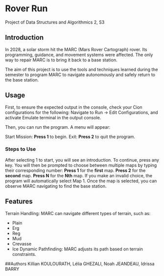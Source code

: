 # Rover Run
Project of Data Structures and Algorithmics 2, S3

## Introduction
In 2028, a solar storm hit the MARC (Mars Rover Cartograph) rover. Its programming, guidance, and movement systems were affected. The only way to repair MARC is to bring it back to a base station.

The aim of this project is to use the tools and techniques learned during the semester to program MARC to navigate autonomously and safely return to the base station.

## Usage
First, to ensure the expected output in the console, check your Cion configurations for the following:
Navigate to Run -> Edit Configurations, and activate Emulate terminal in the output console.

Then, you can run the program. A menu will appear:

Start Mission: **Press 1** to begin.
Exit: **Press 2** to quit the program.
### Steps to Use
After selecting 1 to start, you will see an introduction. To continue, press any key.
You will then be prompted to choose between multiple maps by typing their corresponding number:
**Press 1** for the **first** map.
**Press 2** for the **second** map.
**Press N** for the **Nth** map.
If you make an invalid choice, the program will automatically select Map 1.
Once the map is selected, you can observe MARC navigating to find the base station.

## Features
Terrain Handling: MARC can navigate different types of terrain, such as:

- Plain
- Erg
- Reg
- Mud
- Crevasse
- Ice
Dynamic Pathfinding: MARC adjusts its path based on terrain constraints.

##Authors
Killian KOULOURATH, Lélia GHEZALI, Noah JEANDEAU, Idrissa BARRY
